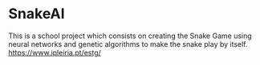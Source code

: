 # SnakeAI
This is a school project which consists on creating the Snake Game using neural networks and genetic algorithms to make the snake play by itself.
https://www.ipleiria.pt/estg/
